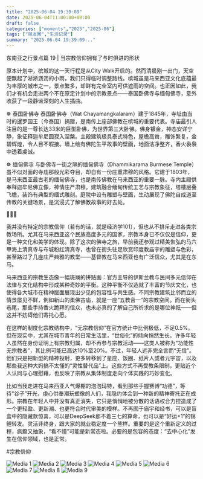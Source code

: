 ```yaml
---
title: "2025-06-04 19:39:09"
date: 2025-06-04T11:00:00+08:00
draft: false
categories: ["moments","2025","2025-06"]
tags: ["朋友圈","生活记录"]
summary: "2025-06-04 19:39:09..."
---
```


东南亚之行景点篇 19 | 当宗教信仰拥有了与时俱进的形状

原本计划中，槟城的这一天行程是从City Walk开启的。然而清晨刚一出门，天空便飘起了淅淅沥沥的小雨，我们只得临时调整路线。槟城虽是马来西亚文化底蕴最为丰厚的城市之一，景点繁多，却鲜有完全室内可供遮雨的空间。也正因如此，我们才有机会走进两个不在原定计划中的宗教景点——泰国卧佛寺与缅甸佛寺，意外收获了一段静谧深刻的人生插曲。

☸️ 泰国卧佛寺
泰国卧佛寺（Wat Chayamangkalaram）建于1845年，寺址由当时的暹罗国王（今泰国）捐赠，是南传上座部佛教在槟城的重要代表。寺庙最引人注目的是一尊长达33米的巨型卧佛，为世界第三大卧佛。佛身镀金，神态安详宁静，象征释迦牟尼圆寂入涅槃。主殿建筑极具泰式特色，屋檐高耸，雕饰繁复，金碧辉煌，令人目不暇接。墙上绘有佛陀生平故事的壁画，地面洁净整齐，香火袅袅中透着虔诚。

☸️ 缅甸佛寺
与卧佛寺一街之隔的缅甸佛寺（Dhammikarama Burmese Temple）虽不似对面的寺庙那般光彩夺目，却自有一份庄重肃穆的风格。它建于1803年，是马来西亚最古老的缅甸佛寺，也是南传佛教在马来西亚的重要一脉。寺内主殿供奉释迦牟尼佛立像，神情庄严肃穆。建筑融合缅甸传统工艺与宗教象征，塔楼层叠飞檐，装饰有典型的缅式雕刻。庭院中设有雕塑与壁画，生动展现了佛陀自成道至传教的关键场景，是沉浸式了解佛教故事的好去处。

🪷🪷🪷 

我并没有特定的宗教信仰（若有的话，就是经济学101），但也从不排斥走进各类宗教场所。尤其在马来西亚这个民族高度多元的国家，宗教本身已不仅仅是信仰，更是一种文化和美学的体现。除了这次的佛寺之旅，早前我还参观过精美恢弘的马六甲海上清真寺与布城粉红清真寺，也曾在街头驻足欣赏印度教庙宇的雕塑与色彩，甚至路过了几座庄严典雅的教堂——基督教在马来西亚也有广泛信众，尤其是在东马。

马来西亚的宗教生态像一幅斑斓的拼贴画：官方主导的伊斯兰教与民间多元信仰在法律与文化结构中形成某种奇妙的平衡。这种平衡不仅造就了丰富的节庆文化，也使得各大城市在精神层面展现出少见的包容性与共生感。不同宗教建筑比邻而立的情景屡见不鲜，例如新山的柔佛古庙，就是一座“五教合一”的宗教空间。而在街头巷尾，那些手持香火跪拜的信众，也未必真的了解自己所祈求的是哪位神祇——但这并不妨碍他们寄托心愿。

在这样的制度化宗教结构中，“无宗教信仰”在官方统计中比例极低，不足0.5%。但在现实中，尤其在城市青年的日常生活里，“世俗化”的倾向悄然生长。许多年轻人虽然在身份证明上有宗教归属，却不再参与宗教活动——这类人被称为“功能性无宗教者”，其比例可能已高达10%至20%。不过，年轻人远非完全言而“无信”。他们只是把新型的精神投射，更多转移到了星座、饭圈、纸片人或者元宇宙，以及那些我这种大妈搞不太懂的“灵性替代品”上。这些方式不再受教条限制，更贴近个人认同与心理慰藉，也反映了宗教从集体制度走向个体实践的巧妙变化。

比如当我走进在马来西亚人气爆棚的泡泡玛特，看到那些手握赛博“功德”，等待“谷子”开光，虔心供奉潮玩塑像的人们，我隐约体会到一种新的精神寄托正在成形。宗教在年轻人中并没有真正消失，它只是悄悄地被分散的话语权合力捏造成了一个更轻盈、更新潮、也更符合时代审美的模样。不再囿于庙宇和经书，可以是盲盒中的隐藏款惊喜，可以是DeepSeek那不着三七的算命，也可以是“好运+1”的锦鲤转发。灵活非终身，跟大家的就业稳定度一个熊样。重要的是这个重新定义的过程，疯癫又抽象，“看不懂”可能是新常态啦。必要的是包容的态度：“去中心化”发生在信仰领域，也是正常。

#宗教信仰

![Media 1](/Moments/photos/2025-06-04/202506041939090.jpg)
![Media 2](/Moments/photos/2025-06-04/202506041939091.jpg)
![Media 3](/Moments/photos/2025-06-04/202506041939092.jpg)
![Media 4](/Moments/photos/2025-06-04/202506041939093.jpg)
![Media 5](/Moments/photos/2025-06-04/202506041939094.jpg)
![Media 6](/Moments/photos/2025-06-04/202506041939095.jpg)
![Media 7](/Moments/photos/2025-06-04/202506041939096.jpg)
![Media 8](/Moments/photos/2025-06-04/202506041939097.jpg)
![Media 9](/Moments/photos/2025-06-04/202506041939098.jpg)

